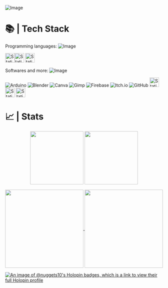 ![Image](https://github.com/user-attachments/assets/df2a23da-5da2-446e-8a72-c36da258c7eb)

# 📚 | **Tech Stack**

Programming languages:
![Image](https://github.com/user-attachments/assets/830f5cd1-02d4-4ae3-84f2-a727dbd73743)

<img alt="Static Badge" src="https://img.shields.io/badge/C%23-purple?logo=sharp&logoColor=white&logoSize=auto&style=for-the-badge" height=30><img alt="Static Badge" src="https://img.shields.io/badge/Python-blue?logo=python&logoSize=auto&logoColor=ffdd54&style=for-the-badge" height=30> <img alt="Static Badge" src="https://img.shields.io/badge/Kotlin-Red?logo=kotlin&logoColor=%23ffffff%20&color=%23ff0000%20&style=for-the-badge" height=30>

Softwares and more:
![Image](https://github.com/user-attachments/assets/830f5cd1-02d4-4ae3-84f2-a727dbd73743)

![Arduino](https://img.shields.io/badge/-Arduino-00979D?style=for-the-badge&logo=Arduino&logoColor=white) 
![Blender](https://img.shields.io/badge/blender-%23F5792A.svg?style=for-the-badge&logo=blender&logoColor=white) 
![Canva](https://img.shields.io/badge/Canva-%2300C4CC.svg?style=for-the-badge&logo=Canva&logoColor=white) 
![Gimp](https://img.shields.io/badge/Gimp-657D8B?style=for-the-badge&logo=gimp&logoColor=FFFFFF) 
![Firebase](https://img.shields.io/badge/firebase-%23039BE5.svg?style=for-the-badge&logo=firebase) 
![Itch.io](https://img.shields.io/badge/Itch-%23FF0B34.svg?style=for-the-badge&logo=Itch.io&logoColor=white) 
![GitHub](https://img.shields.io/badge/github-%23121011.svg?style=for-the-badge&logo=github&logoColor=white)
<img alt="Static Badge" src="https://img.shields.io/badge/Unity-black?logo=unity&logoColor=white&logoSize=auto&style=for-the-badge" height=30> 
<img alt="Static Badge" src="https://img.shields.io/badge/Android_Studio-brightgreen?logo=androidstudio&logoColor=white&style=for-the-badge" height=30>
<img alt="Static Badge" src="https://img.shields.io/badge/Notion-black?logo=notion&logoColor=white&logoSize=auto&style=for-the-badge" height=30>


# 📈 | **Stats**

<p align="center">
  <img height="170" src="https://github-readme-stats.vercel.app/api?username=Nuggets10&show_icons=true&theme=highcontrast&show&rank_icon=percentile" />
  <img height="170" src="https://github-readme-stats.vercel.app/api/top-langs?username=Nuggets10&layout=compact&langs_count=20&card_width=200&theme=highcontrast&size_weight=0.5&count_weight=0.5" />
</p>



<a href="https://git.io/streak-stats">
  <img height=250 align="center" src="https://streak-stats.demolab.com/?user=Nuggets10&theme=highcontrast&card_width=187" />
</a>
<a href="https://leetcode.com/Nuggets10">
  <img height=250 align="center" src="https://leetcard.jacoblin.cool/Nuggets10?ext=activity&width=687" />
</a>

[![An image of @nuggets10's Holopin badges, which is a link to view their full Holopin profile](https://holopin.me/nuggets10)](https://holopin.io/@nuggets10)



